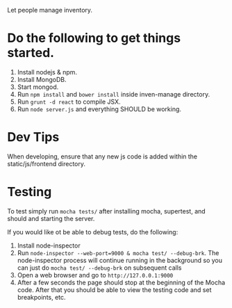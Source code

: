 Let people manage inventory.

Do the following to get things started.
=======================================

1. Install nodejs & npm.
2. Install MongoDB.
3. Start mongod.
4. Run `npm install` and `bower install` inside inven-manage directory.
5. Run `grunt -d react` to compile JSX.
6. Run `node server.js` and everything SHOULD be working.


Dev Tips
========
When developing, ensure that any new js code is added within the static/js/frontend directory.


Testing
=======
To test simply run ```mocha tests/``` after installing mocha, supertest, and should and starting the server.

If you would like ot be able to debug tests, do the following:
1. Install node-inspector
2. Run ```node-inspector --web-port=9000 & mocha test/ --debug-brk```. The node-inspector process will continue running in the background so you can just do ```mocha test/ --debug-brk``` on subsequent calls
3. Open a web browser and go to ```http://127.0.0.1:9000```
5. After a few seconds the page should stop at the beginning of the Mocha code. After that you should be able to view the testing code and set breakpoints, etc.